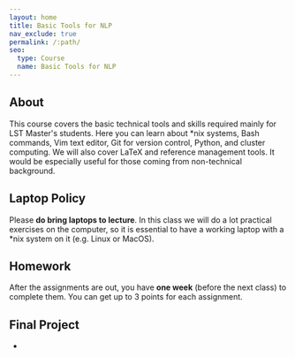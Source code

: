 ```yaml
---
layout: home
title: Basic Tools for NLP
nav_exclude: true
permalink: /:path/
seo:
  type: Course
  name: Basic Tools for NLP
---
```


## About


This course covers the basic technical tools and skills required mainly for LST Master's students. Here you can learn about *nix systems, Bash commands, Vim text editor, Git for version control, Python, and cluster computing. We will also cover LaTeX and reference management tools. It would be especially useful for those coming from non-technical background.

## Laptop Policy

Please **do bring laptops to lecture**. In this class we will do a lot practical exercises on the computer, so it is essential to have a working laptop with a *nix system on it (e.g. Linux or MacOS).


## Homework

After the assignments are out, you have **one week** (before the next class) to complete them. You can get up to 3 points for each assignment.

## Final Project

-